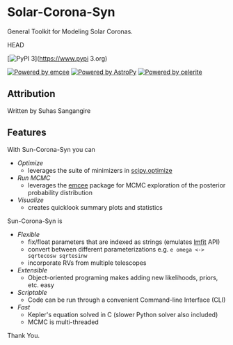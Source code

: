 
# Solar-Corona-Syn

General Toolkit for Modeling Solar Coronas.

HEAD

[![PyPI 3](https://badge.fury.io/py/Sun-Corona-Syn.svg)](https://www.pypi 3.org) 

[![Powered by emcee](https://img.shields.io/badge/powered_by-emcee-EB5368.svg?style=flat)](https://emcee.readthedocs.io)
[![Powered by AstroPy](https://img.shields.io/badge/powered_by-AstroPy-EB5368.svg?style=flat)](http://www.astropy.org)
[![Powered by celerite](https://img.shields.io/badge/powered_by-celerite-EB5368.svg?style=flat)](https://celerite.readthedocs.io)

## Attribution

Written by Suhas Sangangire


## Features

With Sun-Corona-Syn you can


- *Optimize*
  - leverages the suite of minimizers in [scipy.optimize](https://docs.scipy.org/doc/scipy/reference/optimize.html)
- *Run MCMC*
  - leverages the [emcee](http://dfm.io/emcee/) package for MCMC exploration of the posterior probability distribution
- *Visualize*
  - creates quicklook summary plots and statistics
 
Sun-Corona-Syn is

- *Flexible*
  - fix/float parameters that are indexed as strings (emulates [lmfit](https://github.com/lmfit/lmfit-py/) API)
  - convert between different parameterizations e.g. `e omega <-> sqrtecosw sqrtesinw`
  - incorporate RVs from multiple telescopes
- *Extensible* 
  - Object-oriented programing makes adding new likelihoods, priors, etc. easy
- *Scriptable*
  - Code can be run through a convenient Command-line Interface (CLI) 
- *Fast*
   - Kepler's equation solved in C (slower Python solver also included)
   - MCMC is multi-threaded


 Thank You.
